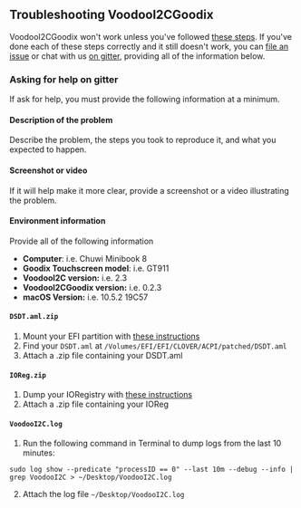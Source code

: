 ## Troubleshooting VoodooI2CGoodix

VoodooI2CGoodix won't work unless you've followed [these steps](README.md#installation). If you've done each of these steps correctly and it still doesn't work, you can [file an issue](https://github.com/lazd/VoodooI2CGoodix/issues/new/choose) or chat with us [on gitter](https://gitter.im/lazd/VoodooI2CGoodix), providing all of the information below.

### Asking for help on gitter

If ask for help, you must provide the following information at a minimum.

#### Description of the problem

Describe the problem, the steps you took to reproduce it, and what you expected to happen.

#### Screenshot or video

If it will help make it more clear, provide a screenshot or a video illustrating the problem.

#### Environment information

Provide all of the following information
 * **Computer**: i.e. Chuwi Minibook 8
 * **Goodix Touchscreen model**: i.e. GT911
 * **VoodooI2C version:** i.e. 2.3
 * **VoodooI2CGoodix version:** i.e. 0.2.3
 * **macOS Version:** i.e. 10.5.2 19C57

#### `DSDT.aml.zip`

1. Mount your EFI partition with [these instructions](https://www.modmy.com/how-mount-your-efi-partition-macos)
2. Find your `DSDT.aml` at `/Volumes/EFI/EFI/CLOVER/ACPI/patched/DSDT.aml`
3. Attach a .zip file containing your DSDT.aml

#### `IOReg.zip`

1. Dump your IORegistry with [these instructions](https://www.tonymacx86.com/threads/guide-how-to-make-a-copy-of-ioreg.58368/)
2. Attach a .zip file containing your IOReg


#### `VoodooI2C.log`

1. Run the following command in Terminal to dump logs from the last 10 minutes:
```
sudo log show --predicate "processID == 0" --last 10m --debug --info | grep VoodooI2C > ~/Desktop/VoodooI2C.log
```
2. Attach the log file `~/Desktop/VoodooI2C.log`
